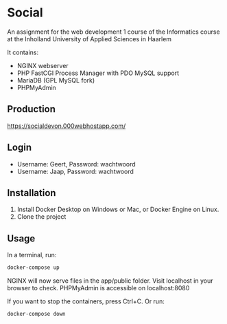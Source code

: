 # Social
An assignment for the web development 1 course of the Informatics course at the Inholland University of Applied Sciences in Haarlem

It contains:
* NGINX webserver
* PHP FastCGI Process Manager with PDO MySQL support
* MariaDB (GPL MySQL fork)
* PHPMyAdmin

## Production
https://socialdevon.000webhostapp.com/

## Login
* Username: Geert, Password: wachtwoord
* Username: Jaap, Password: wachtwoord


## Installation

1. Install Docker Desktop on Windows or Mac, or Docker Engine on Linux.
1. Clone the project

## Usage

In a terminal, run:
```bash
docker-compose up
```

NGINX will now serve files in the app/public folder. Visit localhost in your browser to check.
PHPMyAdmin is accessible on localhost:8080

If you want to stop the containers, press Ctrl+C. 
Or run:
```bash
docker-compose down
```
